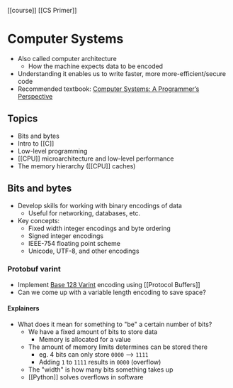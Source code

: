 [[course]] [[CS Primer]]

# Computer Systems
- Also called computer architecture
	- How the machine expects data to be encoded
- Understanding it enables us to write faster, more more-efficient/secure code
- Recommended textbook: [Computer Systems: A Programmer’s Perspective](http://csapp.cs.cmu.edu/)

## Topics
- Bits and bytes
- Intro to [[C]]
- Low-level programming
- [[CPU]] microarchitecture and low-level performance
- The memory hierarchy ([[CPU]] caches)

## Bits and bytes
- Develop skills for working with binary encodings of data
	- Useful for networking, databases, etc.
- Key concepts:
	- Fixed width integer encodings and byte ordering
	- Signed integer encodings
	- IEEE-754 floating point scheme
	- Unicode, UTF-8, and other encodings

### Protobuf varint
- Implement [Base 128 Varint](https://protobuf.dev/programming-guides/encoding/#varints) encoding using [[Protocol Buffers]]
- Can we come up with a variable length encoding to save space?

#### Explainers
- What does it mean for something to "be" a certain number of bits?
	- We have a fixed amount of bits to store data
		- Memory is allocated for a value
	- The amount of memory limits determines can be stored there
		- eg. 4 bits can only store `0000` --> `1111`
		- Adding `1` to `1111` results in `0000` (overflow)
	- The "width" is how many bits something takes up
	- [[Python]] solves overflows in software